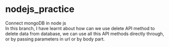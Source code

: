 # nodejs_practice
Connect mongoDB in node js<br>
In this branch, I have learnt about how can we use delete API method to delete data from database, we can use all this API methods directly through, or by passing parameters in url or by body part.